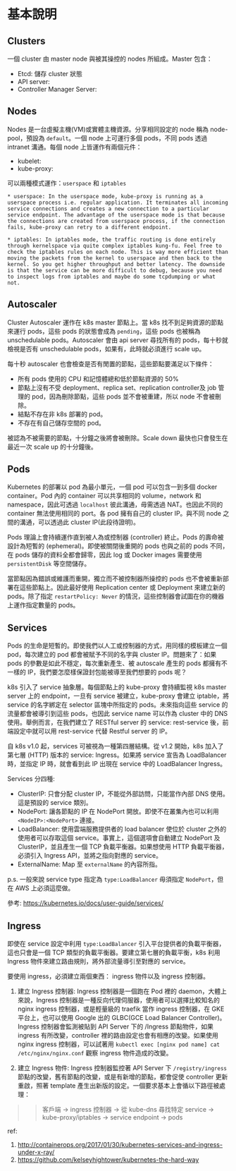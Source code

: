 # 基本說明

## Clusters

一個 cluster 由 master node 與被其操控的 nodes 所組成。Master 包含：

* Etcd: 儲存 cluster 狀態
* API server:
* Controller Manager Server:

## Nodes

Nodes 是一台虛擬主機(VM)或實體主機資源。分享相同設定的 node 稱為 node-pool，預設為 `default`。一個 node 上可運行多個 pods，不同 pods 透過 intranet 溝通。每個 node 上皆運作有兩個元件：

* kubelet:
* kube-proxy:

可以兩種模式運作：`userspace` 和 `iptables`

    * userspace: In the userspace mode, kube-proxy is running as a userspace process i.e. regular application. It terminates all incoming service connections and creates a new connection to a particular service endpoint. The advantage of the userspace mode is that because the connections are created from userspace process, if the connection fails, kube-proxy can retry to a different endpoint. 

    * iptables: In iptables mode, the traffic routing is done entirely through kernelspace via quite complex iptables kung-fu. Feel free to check the iptables rules on each node. This is way more efficient than moving the packets from the kernel to userspace and then back to the kernel. So you get higher throughput and better latency. The downside is that the service can be more difficult to debug, because you need to inspect logs from iptables and maybe do some tcpdumping or what not.

## Autoscaler

Cluster Autoscaler 運作在 k8s master 節點上。當 k8s 找不到足夠資源的節點來運行 pods，這些 pods 的狀態會成為 `pending`，這些 pods 也被稱為 unschedulable pods。Autoscaler 會由 api server 尋找所有的 pods，每十秒就檢視是否有 unschedulable pods，如果有，此時就必須進行 scale up。

每十秒 autoscaler 也會檢查是否有閒置的節點，這些節點要滿足以下條件：
* 所有 pods 使用的 CPU 和記憶體總和低於節點資源的 50%
* 節點上沒有不受 deployment、replica set、replication controller及 job 管理的 pod，因為刪除節點，這些 pods 並不會被重建，所以 node 不會被刪除。
* 結點不存在非 k8s 部署的 pod。
* 不存在有自己儲存空間的 pod。

被認為不被需要的節點，十分鐘之後將會被刪除。Scale down 最快也只會發生在最近一次 scale up 的十分鐘後。

## Pods

Kubernetes 的部署以 pod 為最小單元，一個 pod 可以包含一到多個 docker container。Pod 內的 container 可以共享相同的 volume，network 和 namespace，因此可透過 `localhost` 彼此溝通，毋需透過 NAT。也因此不同的 container 無法使用相同的 port。各 pod 擁有自己的 cluster IP。與不同 node 之間的溝通，可以透過此 cluster IP(此段待證明)。

Pods 理論上會持續運作直到被人為或控制器 (controller) 終止。Pods 的壽命被設計為短暫的 (ephemeral)。即使被關閉後重開的 pods 也與之前的 pods 不同，在 pods 儲存的資料全都會歸零，因此 log 或 Docker images 需要使用 `persistentDisk` 等空間儲存。

當節點因為錯誤或維護而重開，獨立而不被控制器所操控的 pods 也不會被重新部署在這些節點上。因此最好使用 Replication center 或 Deployment 來建立新的 pods。除了指定 `restartPolicy: Never` 的情況，這些控制器會試圖在你的機器上運作指定數量的 pods。

## Services

Pods 的生命是短暫的。即使我們以人工或控制器的方式，用同樣的模板建立一個 pod，每次建立的 pod 都會被賦予不同的名字與 cluster IP。問題來了：如果 pods 的參數是如此不穩定，每次重新產生、被 autoscale 產生的 pods 都擁有不一樣的 IP，我們要怎麼樣保證封包能被導至我們想要的 pods 呢？

k8s 引入了 service 抽象層。每個節點上的 kube-proxy 會持續監視 k8s master server 上的 endpoint，一旦有 service 被建立，kube-proxy 會建立 iptable，將 service 的名字綁定在 selector 區塊中所指定的 pods。未來指向這些 service 的流量都會被導引到這些 pods，也因此 service name 可以作為 cluster 中的 DNS 使用。舉例而言，在我們建立了 RESTful server 的 service: rest-service 後，前端設定中就可以用 rest-service 代替 Restful server 的 IP。

自 k8s v1.0 起，services 可被視為一種第四層結構。從 v1.2 開始，k8s 加入了第七層 (HTTP) 版本的 service: Ingress。如果將 service 宣告為 LoadBalancer 時，並指定 IP 時，就會看到此 IP 出現在 service 中的 LoadBalancer Ingress。

Services 分四種:
* ClusterIP: 只會分配 cluster IP，不能從外部訪問，只能當作內部 DNS 使用。這是預設的 service 類別。
* NodePort: 讓各節點的 IP 在 NodePort 開放。即使不在叢集內也可以利用 `<NodeIP>:<NodePort>` 連接。
* LoadBalancer: 使用雲端服務提供者的 load balancer 使位於 cluster 之外的使用者可以存取這個 service。事實上，這個選項會自動建立 NodePort 及 ClusterIP，並且產生一個 TCP 負載平衡器。如果想使用 HTTP 負載平衡器，必須引入 Ingress API，並將之指向對應的 service。
* ExternalName: Map 至 `externalName` 的內容所指。

p.s. 一般來說 service type 指定為 `type:LoadBalancer` 毋須指定 `NodePort`，但在 AWS 上必須這麼做。

參考: https://kubernetes.io/docs/user-guide/services/

## Ingress

即使在 service 設定中利用 `type:LoadBalancer` 引入平台提供者的負載平衡器，這也只會是一個 TCP 類型的負載平衡器。要建立第七層的負載平衡，k8s 利用 Ingress 物件來建立路由規則，將外部流量導引至對應的 service。

要使用 ingress，必須建立兩個東西： ingress 物件以及 ingress 控制器。

1. 建立 Ingress 控制器:
Ingress 控制器是一個跑在 Pod 裡的 daemon，大體上來說，Ingress 控制器是一種反向代理伺服器，使用者可以選擇比較知名的 nginx ingress 控制器，或是輕量級的 traefik 當作 ingress 控制器，在 GKE 平台上，也可以使用 Google 出的 GLBC(GCE Load Balancer Controller)。Ingress 控制器會監測被貼到 API Server 下的 /Ingress 節點物件，如果 ingress 有所改變，controller 裡的路由設定也會有相應的改變。如果使用 nginx ingress 控制器，可以試著用 `kubectl exec [nginx pod name] cat /etc/nginx/nginx.conf` 觀察 ingress 物件造成的改變。

2. 建立 Ingress 物件:
Ingress 控制器監控著 API Server 下 `/registry/ingress` 節點的改變，舊有節點的改變，或是有新增的節點，都會促使 controller 更新重啟，照著 template 產生出新版的設定。一個要求基本上會循以下路徑被處理：

>>客戶端 -> ingress 控制器 -> 從 kube-dns 尋找特定 service -> kube-proxy/iptables -> service endpoint -> pods

ref:

1. http://containerops.org/2017/01/30/kubernetes-services-and-ingress-under-x-ray/
2. https://github.com/kelseyhightower/kubernetes-the-hard-way
